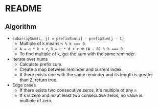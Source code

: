 # README

## Algorithm

- `subarraySum(i, j) = prefixSum[i] - prefixSum[j - 1]`
  - Multiple of k means `n % k === 0`
  - `A = a * b + r`, `B = c * d + r` => `(A - B) % k === 0`
  - To find multiple of k, get the sum with the same reminder.
- Iterate over nums
  - Calculate prefix sum.
  - Create a map between reminder and current index.
  - If there exists one with the same reminder and its length is greater than 2, return true.
- Edge cases
  - If there exists two consecutive zeros, it's multiple of any `n`
  - If k is zero and no at least two consecutive zeros, no value is multiple of zero.
